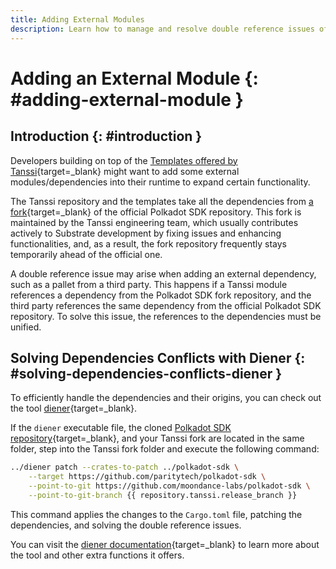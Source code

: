 ```yaml
---
title: Adding External Modules
description: Learn how to manage and resolve double reference issues of dependencies when customizing your Tanssi Appchain template with a Rust-based tool called Diener.
---
```


# Adding an External Module {: #adding-external-module }

## Introduction {: #introduction }

Developers building on top of the [Templates offered by Tanssi](/builders/build/templates/){target=\_blank} might want to add some external modules/dependencies into their runtime to expand certain functionality.

The Tanssi repository and the templates take all the dependencies from [a fork](https://github.com/moondance-labs/polkadot-sdk){target=\_blank} of the official Polkadot SDK repository. This fork is maintained by the Tanssi engineering team, which usually contributes actively to Substrate development by fixing issues and enhancing functionalities, and, as a result, the fork repository frequently stays temporarily ahead of the official one.

A double reference issue may arise when adding an external dependency, such as a pallet from a third party. This happens if a Tanssi module references a dependency from the Polkadot SDK fork repository, and the third party references the same dependency from the official Polkadot SDK repository. To solve this issue, the references to the dependencies must be unified.

## Solving Dependencies Conflicts with Diener {: #solving-dependencies-conflicts-diener }

To efficiently handle the dependencies and their origins, you can check out the tool [diener](https://github.com/paritytech/diener){target=\_blank}. 

If the `diener` executable file, the cloned [Polkadot SDK repository](https://github.com/paritytech/polkadot-sdk){target=\_blank}, and your Tanssi fork are located in the same folder, step into the Tanssi fork folder and execute the following command:

```bash
../diener patch --crates-to-patch ../polkadot-sdk \
    --target https://github.com/paritytech/polkadot-sdk \
    --point-to-git https://github.com/moondance-labs/polkadot-sdk \
    --point-to-git-branch {{ repository.tanssi.release_branch }}
```

This command applies the changes to the `Cargo.toml` file, patching the dependencies, and solving the double reference issues.

You can visit the [diener documentation](https://docs.rs/crate/diener/latest){target=\_blank} to learn more about the tool and other extra functions it offers.
